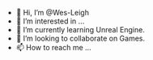 - 👋 Hi, I’m @Wes-Leigh
- 👀 I’m interested in ...
- 🌱 I’m currently learning Unreal Engine.
- 💞️ I’m looking to collaborate on Games.
- 📫 How to reach me ...

<!---
Wes-Leigh/Wes-Leigh is a ✨ special ✨ repository because its `README.md` (this file) appears on your GitHub profile.
You can click the Preview link to take a look at your changes.
--->
